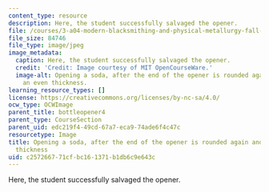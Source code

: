 ```yaml
---
content_type: resource
description: Here, the student successfully salvaged the opener.
file: /courses/3-a04-modern-blacksmithing-and-physical-metallurgy-fall-2008/c257266771cfbc161371b1db6c9e643c_083.jpg
file_size: 84746
file_type: image/jpeg
image_metadata:
  caption: Here, the student successfully salvaged the opener.
  credit: 'Credit: Image courtesy of MIT OpenCourseWare.'
  image-alt: Opening a soda, after the end of the opener is rounded again and made
    an even thickness.
learning_resource_types: []
license: https://creativecommons.org/licenses/by-nc-sa/4.0/
ocw_type: OCWImage
parent_title: bottleopener4
parent_type: CourseSection
parent_uid: edc219f4-49cd-67a7-eca9-74ade6f4c47c
resourcetype: Image
title: Opening a soda, after the end of the opener is rounded again and made an even
  thickness
uid: c2572667-71cf-bc16-1371-b1db6c9e643c
---
```

Here, the student successfully salvaged the opener.